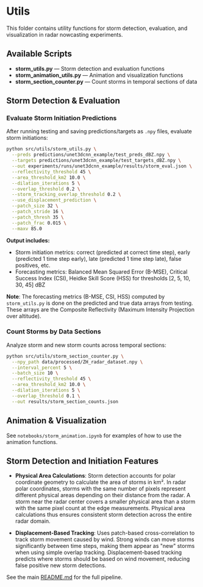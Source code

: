 # Utils

This folder contains utility functions for storm detection, evaluation, and visualization in radar nowcasting experiments.

## Available Scripts

- **storm_utils.py** — Storm detection and evaluation functions
- **storm_animation_utils.py** — Animation and visualization functions  
- **storm_section_counter.py** — Count storms in temporal sections of data

## Storm Detection & Evaluation

### Evaluate Storm Initiation Predictions

After running testing and saving predictions/targets as `.npy` files, evaluate storm initiations:

```bash
python src/utils/storm_utils.py \
  --preds predictions/unet3dcnn_example/test_preds_dBZ.npy \
  --targets predictions/unet3dcnn_example/test_targets_dBZ.npy \
  --out experiments/runs/unet3dcnn_example/results/storm_eval.json \
  --reflectivity_threshold 45 \
  --area_threshold_km2 10.0 \
  --dilation_iterations 5 \
  --overlap_threshold 0.2 \
  --storm_tracking_overlap_threshold 0.2 \
  --use_displacement_prediction \
  --patch_size 32 \
  --patch_stride 16 \
  --patch_thresh 35 \
  --patch_frac 0.015 \
  --maxv 85.0
```

**Output includes:**
- Storm initiation metrics: correct (predicted at correct time step), early (predicted 1 time step early), late (predicted 1 time step late), false positives, etc.
- Forecasting metrics: Balanced Mean Squared Error (B-MSE), Critical Success Index (CSI), Heidke Skill Score (HSS) for thresholds [2, 5, 10, 30, 45] dBZ

**Note**: The forecasting metrics (B-MSE, CSI, HSS) computed by `storm_utils.py` is done on the predicted and true data arrays from testing. These arrays are the Composite Reflectivity (Maximum Intensity Projection over altitude).

### Count Storms by Data Sections

Analyze storm and new storm counts across temporal sections:

```bash
python src/utils/storm_section_counter.py \
  --npy_path data/processed/ZH_radar_dataset.npy \
  --interval_percent 5 \
  --batch_size 10 \
  --reflectivity_threshold 45 \
  --area_threshold_km2 10.0 \
  --dilation_iterations 5 \
  --overlap_threshold 0.1 \
  --out results/storm_section_counts.json
```

## Animation & Visualization

See `notebooks/storm_animation.ipynb` for examples of how to use the animation functions.

## Storm Detection and Initiation Features

- **Physical Area Calculations**: Storm detection accounts for polar coordinate geometry to calculate the area of storms in km². In radar polar coordinates, storms with the same number of pixels represent different physical areas depending on their distance from the radar. A storm near the radar center covers a smaller physical area than a storm with the same pixel count at the edge measurements. Physical area calculations thus ensures consistent storm detection across the entire radar domain.

- **Displacement-Based Tracking**: Uses patch-based cross-correlation to track storm movement caused by wind. Strong winds can move storms significantly between time steps, making them appear as "new" storms when using simple overlap tracking. Displacement-based tracking predicts where storms should be based on wind movement, reducing false positive new storm detections.

See the main [README.md](../../README.md) for the full pipeline.
